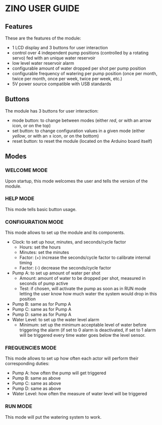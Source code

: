 # ZINO USER GUIDE

## Features

These are the features of the module:

- 1 LCD display and 3 buttons for user interaction
- control over 4 independent pump positions (controlled by a rotating servo) fed with an unique water reservoir
- low level water reservoir alarm
- configurable amount of water dropped per shot per pump position
- configurable frequency of watering per pump position (once per month, twice per month, once per week, twice per week, etc.)
- 5V power source compatible with USB standards

## Buttons

The module has 3 buttons for user interaction: 

- mode button: to change between modes (either _red_, or with an arrow icon, or on the top)
- set button: to change configuration values in a given mode (either _yellow_, or with an ± icon, or on the bottom)
- reset button: to reset the module (located on the Arduino board itself)

## Modes

### WELCOME MODE 

Upon startup, this mode welcomes the user and tells the version of the module.

### HELP MODE 

This mode tells basic button usage.

### CONFIGURATION MODE 

This mode allows to set up the module and its components. 

- Clock: to set up hour, minutes, and seconds/cycle factor
  - Hours: set the hours
  - Minutes: set the minutes
  - Factor: (+) increase the seconds/cycle factor to calibrate internal timing
  - Factor: (-) decrease the seconds/cycle factor
- Pump A: to set up amount of water per shot
  - Amount: amount of water to be dropped per shot, measured in seconds of pump active
  - Test: if chosen, will activate the pump as soon as in RUN mode letting the user know how much water the system would drop in this position
- Pump B: same as for Pump A
- Pump C: same as for Pump A
- Pump D: same as for Pump A
- Water Level: to set up the water level alarm
  - Minimum: set up the minimum acceptable level of water before triggering the alarm (if set to 0 alarm is deactivated, if set to 1 alarm will be triggered every time water goes below the level sensor.
  
### FREQUENCIES MODE 

This mode allows to set up how often each actor will perform their corresponding duties:

  - Pump A: how often the pump will get triggered
  - Pump B: same as above
  - Pump C: same as above
  - Pump D: same as above
  - Water Level: how often the measure of water level will be triggered
  
### RUN MODE

This mode will put the watering system to work.

